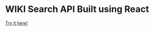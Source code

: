 <h1>WIKI Search API Built using React</h1>
<a href="https://paulmartin91.github.io/wikisearch/">Try it here!</a>
